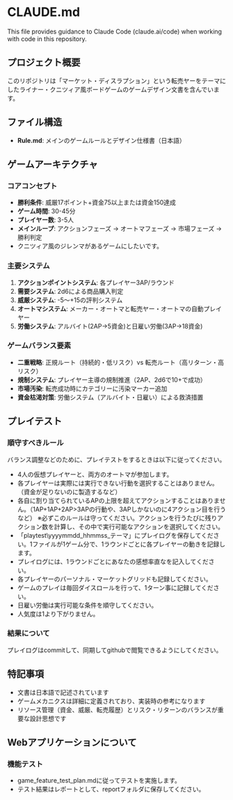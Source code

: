 # CLAUDE.md

This file provides guidance to Claude Code (claude.ai/code) when working with code in this repository.

## プロジェクト概要

このリポジトリは「マーケット・ディスラプション」という転売ヤーをテーマにしたライナー・クニツィア風ボードゲームのゲームデザイン文書を含んでいます。

## ファイル構造

- **Rule.md**: メインのゲームルールとデザイン仕様書（日本語）

## ゲームアーキテクチャ

### コアコンセプト
- **勝利条件**: 威厳17ポイント+資金75以上または資金150達成
- **ゲーム時間**: 30-45分
- **プレイヤー数**: 3-5人
- **メインループ**: アクションフェーズ → オートマフェーズ → 市場フェーズ → 勝利判定
- クニツィア風のジレンマがあるゲームにしたいです。

### 主要システム
1. **アクションポイントシステム**: 各プレイヤー3AP/ラウンド
2. **需要システム**: 2d6による商品購入判定
3. **威厳システム**: -5～+15の評判システム
4. **オートマシステム**: メーカー・オートマと転売ヤー・オートマの自動プレイヤー
5. **労働システム**: アルバイト(2AP→5資金)と日雇い労働(3AP→18資金)

### ゲームバランス要素
- **二重戦略**: 正規ルート（持続的・低リスク）vs 転売ルート（高リターン・高リスク）
- **規制システム**: プレイヤー主導の規制推進（2AP、2d6で10+で成功）
- **市場汚染**: 転売成功時にカテゴリーに汚染マーカー追加
- **資金枯渇対策**: 労働システム（アルバイト・日雇い）による救済措置

## プレイテスト

### 順守すべきルール
バランス調整などのために、プレイテストをするときは以下に従ってください。
- 4人の仮想プレイヤーと、両方のオートマが参加します。
- 各プレイヤーは実際には実行できない行動を選択することはありません。（資金が足りないのに製造するなど）
- 各自に割り当てられているAPの上限を超えてアクションすることはありません。（1AP+1AP+2AP>3APの行動や、3APしかないのに4アクション目を行うなど）
  ※必ずこのルールは守ってください。アクションを行うたびに残りアクション数を計算し、その中で実行可能なアクションを選択してください。
- 「playtest\yyyymmdd_hhmmss_テーマ」にプレイログを保存してください。1ファイルが1ゲーム分で、1ラウンドごとに各プレイヤーの動きを記録します。
- プレイログには、1ラウンドごとにあなたの感想率直なを記入してください。
- 各プレイヤーのパーソナル・マーケットグリッドも記録してください。
- ゲームのプレイは毎回ダイスロールを行って、1ターン事に記録してください。
- 日雇い労働は実行可能な条件を順守してください。
- 人気度は1より下がりません。

### 結果について
プレイログはcommitして、同期してgithubで閲覧できるようにしてください。

## 特記事項

- 文書は日本語で記述されています
- ゲームメカニクスは詳細に定義されており、実装時の参考になります
- リソース管理（資金、威厳、転売履歴）とリスク・リターンのバランスが重要な設計思想です

## Webアプリケーションについて
### 機能テスト
- game_feature_test_plan.mdに従ってテストを実施します。
- テスト結果はレポートとして、reportフォルダに保存してください。